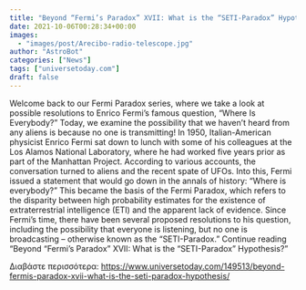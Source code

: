 ```yaml
---
title: "Beyond “Fermi’s Paradox” XVII: What is the “SETI-Paradox” Hypothesis?"
date: 2021-10-06T00:28:34+00:00
images:
  - "images/post/Arecibo-radio-telescope.jpg"
author: "AstroBot"
categories: ["News"]
tags: ["universetoday.com"]
draft: false
---
```


Welcome back to our Fermi Paradox series, where we take a look at possible resolutions to Enrico Fermi’s famous question, “Where Is Everybody?” Today, we examine the possibility that we haven’t heard from any aliens is because no one is transmitting! In 1950, Italian-American physicist Enrico Fermi sat down to lunch with some of his colleagues at the Los Alamos National Laboratory, where he had worked five years prior as part of the Manhattan Project. According to various accounts, the conversation turned to aliens and the recent spate of UFOs. Into this, Fermi issued a statement that would go down in the annals of history: “Where is everybody?” This became the basis of the Fermi Paradox, which refers to the disparity between high probability estimates for the existence of extraterrestrial intelligence (ETI) and the apparent lack of evidence. Since Fermi’s time, there have been several proposed resolutions to his question, including the possibility that everyone is listening, but no one is broadcasting – otherwise known as the “SETI-Paradox.” Continue reading “Beyond “Fermi’s Paradox” XVII: What is the “SETI-Paradox” Hypothesis?” 

Διαβάστε περισσότερα: https://www.universetoday.com/149513/beyond-fermis-paradox-xvii-what-is-the-seti-paradox-hypothesis/
